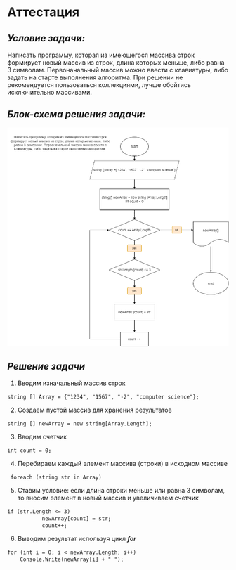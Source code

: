 # **Аттестация**

## _Условие задачи:_
Написать программу, которая из имеющегося массива строк формирует новый массив из строк, длина которых меньше, либо равна 3 символам. Первоначальный массив можно ввести с клавиатуры, либо задать на старте выполнения алгоритма. При решении не рекомендуется пользоваться коллекциями, лучше обойтись исключительно массивами.

## _Блок-схема решения задачи:_
![Блок-схема задачи](Scheme.drawio.png)
## _Решение задачи_

1. Вводим изначальный массив строк
```
string [] Array = {"1234", "1567", "-2", "computer science"};
```

2. Создаем пустой массив для хранения результатов
```
string [] newArray = new string[Array.Length];
```

3. Вводим счетчик
```
int count = 0;
```

4. Перебираем каждый элемент массива (строки) в исходном массиве
```
 foreach (string str in Array)
 ```
 5. Ставим условие: если длина строки меньше или равна 3 символам, то вносим элемент в новый массив и увеличиваем счетчик
 ```
 if (str.Length <= 3)
            newArray[count] = str;
            count++;
```

6. Выводим результат используя цикл ***for***
```
for (int i = 0; i < newArray.Length; i++)
    Console.Write(newArray[i] + " ");
```
